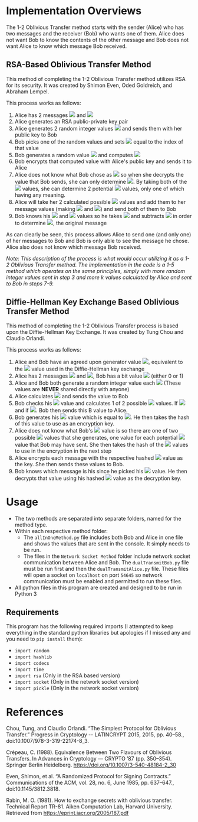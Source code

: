# Implementation Overviews

The 1-2 Oblivious Transfer method starts with the sender (Alice) who has two messages and the receiver (Bob) who wants one of them.
Alice does not want Bob to know the contents of the other message and Bob does not want Alice to know which message Bob received.


## RSA-Based Oblivious Transfer Method

This method of completing the 1-2 Oblivious Transfer method utilizes RSA for its security.  It was created by Shimon Even, Oded Goldreich, and Abraham Lempel.

This process works as follows:

1. Alice has 2 messages <img src="https://render.githubusercontent.com/render/math?math=m_1"> and <img src="https://render.githubusercontent.com/render/math?math=m_2">
2. Alice generates an RSA public-private key pair
3. Alice generates 2 random integer values <img src="https://render.githubusercontent.com/render/math?math=x_0, x_1"> and sends them with her public key to Bob
4. Bob picks one of the random values and sets <img src="https://render.githubusercontent.com/render/math?math=b"> equal to the index of that value
5. Bob generates a random value <img src="https://render.githubusercontent.com/render/math?math=k"> and computes <img src="https://render.githubusercontent.com/render/math?math=x_b%2bk">
6. Bob encrypts that computed value with Alice's public key and sends it to Alice
7. Alice does not know what Bob chose as <img src="https://render.githubusercontent.com/render/math?math=b"> so when she decrypts the value that Bob sends, she can only determine <img src="https://render.githubusercontent.com/render/math?math=x_b%2Bk">.  By taking both of the <img src="https://render.githubusercontent.com/render/math?math=x"> values, she can determine 2 potential <img src="https://render.githubusercontent.com/render/math?math=k"> values, only one of which having any meaning.
8. Alice will take her 2 calculated possible <img src="https://render.githubusercontent.com/render/math?math=k"> values and add them to her message values (making <img src="https://render.githubusercontent.com/render/math?math=m_1^'"> and <img src="https://render.githubusercontent.com/render/math?math=m_2^'">) and send both of them to Bob
9. Bob knows his <img src="https://render.githubusercontent.com/render/math?math=b"> and <img src="https://render.githubusercontent.com/render/math?math=k"> values so he takes <img src="https://render.githubusercontent.com/render/math?math=m_b^'"> and subtracts <img src="https://render.githubusercontent.com/render/math?math=k"> in order to determine <img src="https://render.githubusercontent.com/render/math?math=m_b">, the original message

As can clearly be seen, this process allows Alice to send one (and only one) of her messages to Bob and Bob is only able to see the message he chose.  Alice also does not know which message Bob received.

*Note: This description of the process is what would occur utilizing it as a 1-2 Oblivious Transfer method.  The implementation in the code is a 1-5 method which operates on the same principles, simply with more random integer values sent in step 3 and more k values calculated by Alice and sent to Bob in steps 7-9.*

## Diffie-Hellman Key Exchange Based Oblivious Transfer Method
This method of completing the 1-2 Oblivious Transfer process is based upon the Diffie-Hellman Key Exchange.  It was created by Tung Chou and Claudio Orlandi.

This process works as follows:
1. Alice and Bob have an agreed upon generator value <img src="https://render.githubusercontent.com/render/math?math=g">, equivalent to the <img src="https://render.githubusercontent.com/render/math?math=g"> value used in the Diffie-Hellman key exchange
2. Alice has 2 messages <img src="https://render.githubusercontent.com/render/math?math=m_1"> and <img src="https://render.githubusercontent.com/render/math?math=m_2">, Bob has a bit value <img src="https://render.githubusercontent.com/render/math?math=c"> (either 0 or 1)
3. Alice and Bob both generate a random integer value each <img src="https://render.githubusercontent.com/render/math?math=a, b">  (These values are **NEVER** shared directly with anyone)
4. Alice calculates <img src="https://render.githubusercontent.com/render/math?math=A=g^a"> and sends the value to Bob
5. Bob checks his <img src="https://render.githubusercontent.com/render/math?math=c"> value and calculates 1 of 2 possible <img src="https://render.githubusercontent.com/render/math?math=B"> values.  If <img src="https://render.githubusercontent.com/render/math?math=c=0, B=g^b"> and if <img src="https://render.githubusercontent.com/render/math?math=c=1, B=A*g^b">.  Bob then sends this B value to Alice.
6. Bob generates his <img src="https://render.githubusercontent.com/render/math?math=k"> value which is equal to <img src="https://render.githubusercontent.com/render/math?math=A^b">.  He then takes the hash of this value to use as an encryption key.   
7. Alice does not know what Bob's <img src="https://render.githubusercontent.com/render/math?math=B"> value is so there are one of two possible <img src="https://render.githubusercontent.com/render/math?math=k"> values that she generates, one value for each potential <img src="https://render.githubusercontent.com/render/math?math=B"> value that Bob may have sent.  She then takes the hash of the <img src="https://render.githubusercontent.com/render/math?math=k"> values to use in the encryption in the next step
8. Alice encrypts each message with the respective hashed <img src="https://render.githubusercontent.com/render/math?math=k"> value as the key.  She then sends these values to Bob.
9. Bob knows which message is his since he picked his <img src="https://render.githubusercontent.com/render/math?math=c"> value.  He then decrypts that value using his hashed <img src="https://render.githubusercontent.com/render/math?math=k"> value as the decryption key.

# Usage
- The two methods are separated into separate folders, named for the method type.
- Within each respective method folder:  
    - The `allInOneMethod.py` file includes both Bob and Alice in one file and shows the values that are sent in the console.  It simply needs to be run.
    - The files in the `Network Socket Method` folder include network socket communication between Alice and Bob.  The `dualTransmitBob.py` file must be run first and then the `dualTransmitAlice.py` file.  These files will open a socket on `localhost` on port `54645` so network communication must be enabled and permitted to run these files.
- All python files in this program are created and designed to be run in Python 3
## Requirements

This program has the following required imports (I attempted to keep everything in the standard python libraries but apologies if I missed any and you need to `pip install` them):

- `import random`
- `import hashlib`
- `import codecs`
- `import time`  
- `import rsa` (Only in the RSA based version)  
- `import socket` (Only in the network socket version)
- `import pickle` (Only in the network socket version)

# References

Chou, Tung, and Claudio Orlandi. “The Simplest Protocol for Oblivious Transfer.” Progress in Cryptology -- LATINCRYPT 2015, 2015, pp. 40–58., doi:10.1007/978-3-319-22174-8_3. 

Crépeau, C. (1988). Equivalence Between Two Flavours of Oblivious Transfers. In Advances in Cryptology — CRYPTO ’87 (pp. 350–354). Springer Berlin Heidelberg. https://doi.org/10.1007/3-540-48184-2_30

Even, Shimon, et al. “A Randomized Protocol for Signing Contracts.” Communications of the ACM, vol. 28, no. 6, June 1985, pp. 637–647., doi:10.1145/3812.3818. 

Rabin, M. O. (1981). How to exchange secrets with oblivious transfer. Technical Report TR-81. Aiken Computation Lab, Harvard University. Retrieved from https://eprint.iacr.org/2005/187.pdf